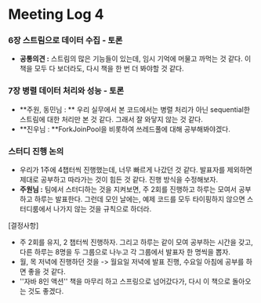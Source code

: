 # Meeting Log 4

### 6장 스트림으로 데이터 수집 - 토론

* **공통의견 :** 스트림의 많은 기능들이 있는데, 임시 기억에 머물고 까먹는 것 같다. 이 책을 모두 다 보더라도, 다시 책을 한 번 더 봐야할 것 같다.



### 7장 병렬 데이터 처리와 성능 - 토론

* **주원, 동민님 : ** 우리 실무에서 본 코드에서는 병렬 처리가 아닌 sequential한 스트림에 대한 처리만 본 것 같다. 그래서 잘 와닿지 않는 것 같다.
* **진우님 : **ForkJoinPool을 비롯하여 쓰레드풀에 대해 공부해봐야겠다.



### 스터디 진행 논의

* 우리가 1주에 4챕터씩 진행했는데, 너무 빠르게 나갔던 것 같다. 발표자를 제외하면 제대로 공부하고 따라가는 것이 힘든 것 같다. 진행 방식을 수정해보자.
* **주원님 :** 팀에서 스터디하는 것을 지켜보면, 주 2회를 진행하고 하루는 모여서 공부하고 하루는 발표한다. 그런데 모인 날에는, 예제 코드를 모두 타이핑하지 않으면 스터디룸에서 나가지 않는 것을 규칙으로 하더라.

[결정사항]

* 주 2회를 유지, 2 챕터씩 진행하자. 그리고 하루는 같이 모여 공부하는 시간을 갖고, 다른 하루는 8명을 두 그룹으로 나누고 각 그룹에서 발표자 한 명씩을 뽑자.
* 월, 목 저녁에 진행하던 것을 -> 월요일 저녁에 발표 진행, 수요일 아침에 공부를 하면 좋을 것 같다.
* ''자바 8인 액션'' 책을 마무리 하고 스프링으로 넘어갔다가, 다시 이 책으로 돌아오는 것도 좋겠다. 
